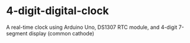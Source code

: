 # 4-digit-digital-clock
A real-time clock using Arduino Uno, DS1307 RTC module, and 4-digit 7-segment display (common cathode)
